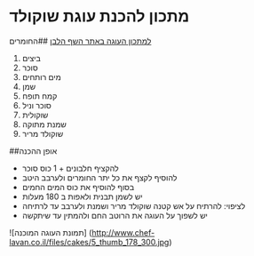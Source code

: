 # מתכון להכנת עוגת שוקולד
[למתכון העוגה באתר השף הלבן](http://www.chef-lavan.co.il/item/4293)
##החומרים
1. ביצים
2. סוכר
3. מים רותחים
4. שמן
5. קמח תופח
6. סוכר וניל
4. שוקולית
5. שמנת מתוקה
6. שוקולד מריר

##אופן ההכנה
* להקציף חלבונים + 1 כוס סוכר 
* להוסיף לקצף את כל יתר החומרים ולערבב היטב
* בסוף להוסיף את כוס המים החמים
* יש לשמן תבנית ולאפות ב 180 מעלות
* לציפוי: להרתיח על אש קטנה שוקולד מריר ושמנת ולערבב עד לרתיחה
* יש לשפוך על העוגה את הרוטב החם ולהמתין עד שיתקשה

![תמונת העוגה המוכנה] (http://www.chef-lavan.co.il/files/cakes/5_thumb_178_300.jpg)
